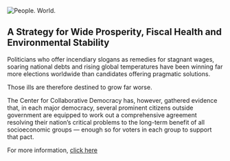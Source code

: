 ![People. World.](/files/people-world.jpg)

## A Strategy for Wide Prosperity, Fiscal Health and Environmental Stability

Politicians who offer incendiary slogans as remedies for stagnant wages, soaring national debts and rising global temperatures have been winning far more elections worldwide than candidates offering pragmatic solutions.  

Those ills are therefore destined to grow far worse.  

The Center for Collaborative Democracy has, however, gathered evidence that, in each major democracy, several prominent citizens outside government are equipped to work out a comprehensive agreement resolving their nation’s critical problems to the long-term benefit of all socioeconomic groups — enough so for voters in each group to support that pact. 

For more information, [click here][2]

[2]: http://www.GenuineRepresentation.org/reve
